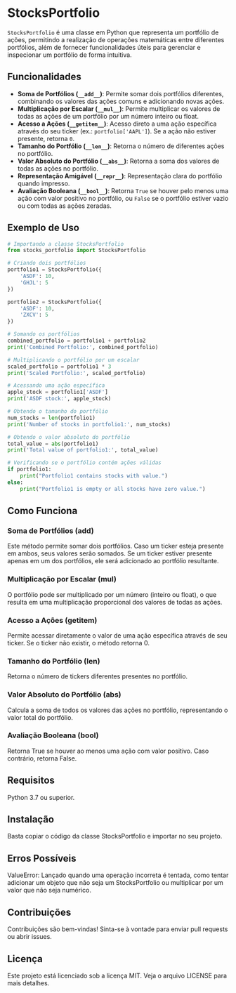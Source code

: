 # StocksPortfolio

`StocksPortfolio` é uma classe em Python que representa um portfólio de ações, permitindo a realização de operações matemáticas entre diferentes portfólios, além de fornecer funcionalidades úteis para gerenciar e inspecionar um portfólio de forma intuitiva.

## Funcionalidades

- **Soma de Portfólios (`__add__`)**: Permite somar dois portfólios diferentes, combinando os valores das ações comuns e adicionando novas ações.
- **Multiplicação por Escalar (`__mul__`)**: Permite multiplicar os valores de todas as ações de um portfólio por um número inteiro ou float.
- **Acesso a Ações (`__getitem__`)**: Acesso direto a uma ação específica através do seu ticker (ex.: `portfolio['AAPL']`). Se a ação não estiver presente, retorna `0`.
- **Tamanho do Portfólio (`__len__`)**: Retorna o número de diferentes ações no portfólio.
- **Valor Absoluto do Portfólio (`__abs__`)**: Retorna a soma dos valores de todas as ações no portfólio.
- **Representação Amigável (`__repr__`)**: Representação clara do portfólio quando impresso.
- **Avaliação Booleana (`__bool__`)**: Retorna `True` se houver pelo menos uma ação com valor positivo no portfólio, ou `False` se o portfólio estiver vazio ou com todas as ações zeradas.

## Exemplo de Uso

```python
# Importando a classe StocksPortfolio
from stocks_portfolio import StocksPortfolio

# Criando dois portfólios
portfolio1 = StocksPortfolio({
    'ASDF': 10,
    'GHJL': 5
})

portfolio2 = StocksPortfolio({
    'ASDF': 10,
    'ZXCV': 5
})

# Somando os portfólios
combined_portfolio = portfolio1 + portfolio2
print('Combined Portfolio:', combined_portfolio)

# Multiplicando o portfólio por um escalar
scaled_portfolio = portfolio1 * 3
print('Scaled Portfolio:', scaled_portfolio)

# Acessando uma ação específica
apple_stock = portfolio1['ASDF']
print('ASDF stock:', apple_stock)

# Obtendo o tamanho do portfólio
num_stocks = len(portfolio1)
print('Number of stocks in portfolio1:', num_stocks)

# Obtendo o valor absoluto do portfólio
total_value = abs(portfolio1)
print('Total value of portfolio1:', total_value)

# Verificando se o portfólio contém ações válidas
if portfolio1:
    print("Portfolio1 contains stocks with value.")
else:
    print("Portfolio1 is empty or all stocks have zero value.")
```
## Como Funciona
### Soma de Portfólios (__add__)
Este método permite somar dois portfólios. Caso um ticker esteja presente em ambos, seus valores serão somados. Se um ticker estiver presente apenas em um dos portfólios, ele será adicionado ao portfólio resultante.

### Multiplicação por Escalar (__mul__)
O portfólio pode ser multiplicado por um número (inteiro ou float), o que resulta em uma multiplicação proporcional dos valores de todas as ações.

### Acesso a Ações (__getitem__)
Permite acessar diretamente o valor de uma ação específica através de seu ticker. Se o ticker não existir, o método retorna 0.

### Tamanho do Portfólio (__len__)
Retorna o número de tickers diferentes presentes no portfólio.

### Valor Absoluto do Portfólio (__abs__)
Calcula a soma de todos os valores das ações no portfólio, representando o valor total do portfólio.

### Avaliação Booleana (__bool__)
Retorna True se houver ao menos uma ação com valor positivo. Caso contrário, retorna False.

## Requisitos
Python 3.7 ou superior.
## Instalação
Basta copiar o código da classe StocksPortfolio e importar no seu projeto.

## Erros Possíveis
ValueError: Lançado quando uma operação incorreta é tentada, como tentar adicionar um objeto que não seja um StocksPortfolio ou multiplicar por um valor que não seja numérico.
## Contribuições
Contribuições são bem-vindas! Sinta-se à vontade para enviar pull requests ou abrir issues.

## Licença
Este projeto está licenciado sob a licença MIT. Veja o arquivo LICENSE para mais detalhes.
